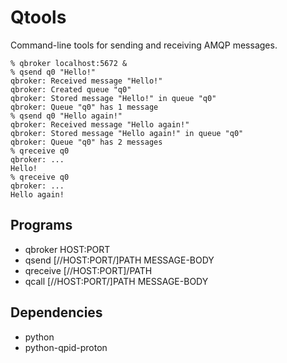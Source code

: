 # Qtools

Command-line tools for sending and receiving AMQP messages.

    % qbroker localhost:5672 &
    % qsend q0 "Hello!"
    qbroker: Received message "Hello!"
    qbroker: Created queue "q0"
    qbroker: Stored message "Hello!" in queue "q0"
    qbroker: Queue "q0" has 1 message
    % qsend q0 "Hello again!"
    qbroker: Received message "Hello again!"
    qbroker: Stored message "Hello again!" in queue "q0"
    qbroker: Queue "q0" has 2 messages
    % qreceive q0
    qbroker: ...
    Hello!
    % qreceive q0
    qbroker: ...
    Hello again!

## Programs

 - qbroker HOST:PORT
 - qsend [//HOST:PORT/]PATH MESSAGE-BODY
 - qreceive [//HOST:PORT]/PATH
 - qcall [//HOST:PORT/]PATH MESSAGE-BODY

## Dependencies

 - python
 - python-qpid-proton
